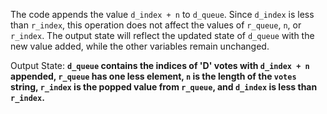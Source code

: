 The code appends the value `d_index + n` to `d_queue`. Since `d_index` is less than `r_index`, this operation does not affect the values of `r_queue`, `n`, or `r_index`. The output state will reflect the updated state of `d_queue` with the new value added, while the other variables remain unchanged.

Output State: **`d_queue` contains the indices of 'D' votes with `d_index + n` appended, `r_queue` has one less element, `n` is the length of the `votes` string, `r_index` is the popped value from `r_queue`, and `d_index` is less than `r_index`.**